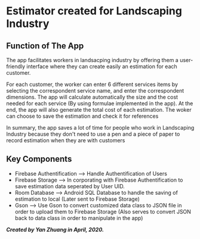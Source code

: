# Estimator created for Landscaping Industry

<h2> Function of The App </h2>

The app facilitates workers in landsacping industry by offering them a user-friendly interface where they can create easily an estimation for each customer. <br>

For each customer, the worker can enter 6 different services items by selecting the correspondent service name, and enter the
correspondent dimensions. The app will calculate automatically the size and the cost needed for each service (By using formulae implemented in the app). At the end, the app will also generate the total cost of each estimation. The woker can choose to save the estimation and check it for references

In summary, the app saves a lot of time for people who work in Landscaping Industry because they don't need to use a pen and a 
piece of paper to record estimation when they are with customers 

<h2> Key Components </h2>
<ul>
  <li> Firebase Authentification --> Handle Authentification of Users </li>
  <li> Firebase Storage --> In corporating with Firebase Authentification to save estimation data seperated by User UID.</li>
  <li> Room Database --> Android SQL Database to handle the saving of estimation to local (Later sent to Firebase Storage)
  <li> Gson --> Use Gson to convert customized data class to JSON file in order to upload them to Firebase Storage (Also serves to convert JSON back to data class in order to manipulate in the app) </li>
</ul>

<b><i>Created by Yan Zhuang in April, 2020.</b></i>
